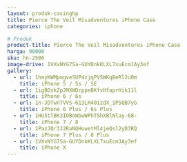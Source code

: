 ```yaml
---
layout: produk-casinghp
title: Pierce The Veil Misadventures iPhone Case
categories: iphone

# Produk
product-title: Pierce The Veil Misadventures iPhone Case
harga: 90000
sku: hn-2586
image-drive: 1VXvNYG7Sa-GUYDnkKLXL7xuEcmJAy3ef
gallery:
  - url: 1hmyKWMpmgveSUP4zjqPVSWKqBeRl2u0m
    title: iPhone 5 / 5s / SE
  - url: 1igBOskZpJMXWDrppeBKfvHfaprHik11l
    title: iPhone 6 / 6s
  - url: 1n-JDTwnTVVS-613LR40izdX_iP5QB7yG
    title: iPhone 6 Plus / 6s Plus
  - url: 1HU5tlBK3IOBoWbwWPhTShXBlNlay-68-
    title: iPhone 7 / 8
  - url: 1PazJQr3J2RaNQHuwetMl4jeQsl2yD3RQ
    title: iPhone 7 Plus / 8 Plus
  - url: 1VXvNYG7Sa-GUYDnkKLXL7xuEcmJAy3ef
    title: iPhone X
---
```

